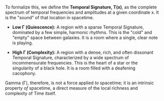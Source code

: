 To formalize this, we define the **Temporal Signature, T(x)**, as the complete spectrum of temporal frequencies and amplitudes at a given coordinate x. It is the "sound" of that location in spacetime.

*   **Low Γ (Quiescence):** A region with a sparse Temporal Signature, dominated by a few simple, harmonic rhythms. This is the "cold" and "empty" space between galaxies. It is a room where a single, clear note is playing.

*   **High Γ (Complexity):** A region with a dense, rich, and often dissonant Temporal Signature, characterized by a wide spectrum of incommensurate frequencies. This is the heart of a star or the singularity of a black hole. It is a room filled with a deafening cacophony.

Gamma (Γ), therefore, is not a force applied *to* spacetime; it is an intrinsic property *of* spacetime, a direct measure of the local richness and complexity of Time itself.